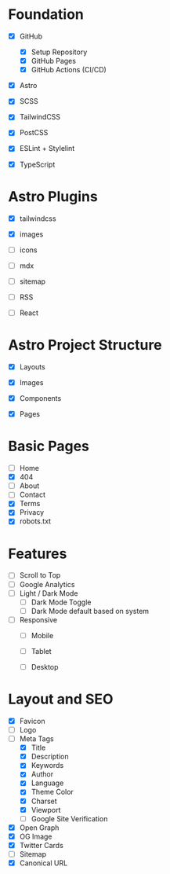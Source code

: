 # Foundation

- [x] GitHub 
  - [x] Setup Repository
  - [x] GitHub Pages
  - [x] GitHub Actions (CI/CD)

- [x] Astro
- [x] SCSS
- [x] TailwindCSS
- [x] PostCSS
- [x] ESLint + Stylelint
- [x] TypeScript


# Astro Plugins
- [x] tailwindcss
- [x] images
- [ ] icons
- [ ] mdx
- [ ] sitemap
- [ ] RSS
- [ ] React


# Astro Project Structure
- [x] Layouts
- [x] Images
- [x] Components
- [x] Pages


# Basic Pages
- [ ] Home
- [x] 404
- [ ] About
- [ ] Contact
- [x] Terms
- [x] Privacy
- [x] robots.txt

# Features
- [ ] Scroll to Top
- [ ] Google Analytics
- [ ] Light / Dark Mode
  - [ ] Dark Mode Toggle
  - [ ] Dark Mode default based on system
- [ ] Responsive
  - [ ] Mobile
  - [ ] Tablet
  - [ ] Desktop


# Layout and SEO
- [x] Favicon
- [ ] Logo
- [ ] Meta Tags
  - [x] Title
  - [x] Description
  - [x] Keywords
  - [x] Author
  - [x] Language
  - [x] Theme Color
  - [x] Charset
  - [x] Viewport
  - [ ] Google Site Verification
- [x] Open Graph
- [x] OG Image
- [x] Twitter Cards
- [ ] Sitemap
- [x] Canonical URL
